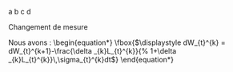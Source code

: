 ﻿a b c d


Changement de mesure


Nous avons :
\begin{equation*}
\fbox{$\displaystyle dW_{t}^{k} = dW_{t}^{k+1}-\frac{\delta _{k}L_{t}^{k}}{%
1+\delta _{k}L_{t}^{k}}\,\sigma_{t}^{k}dt$}
\end{equation*}


